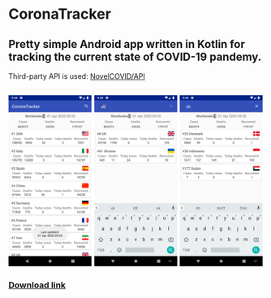 # CoronaTracker
## Pretty simple Android app written in Kotlin for tracking the current state of COVID-19 pandemy.
Third-party API is used: [NovelCOVID/API](https://github.com/NovelCOVID/API)
## ![Screenshots](https://github.com/terentyevkirill/corona-tracker-android/blob/master/corona_screen.png)
### [Download link](https://www.getjar.com/categories/news-and-weather-apps/world-news/CoronaTracker-976351)
